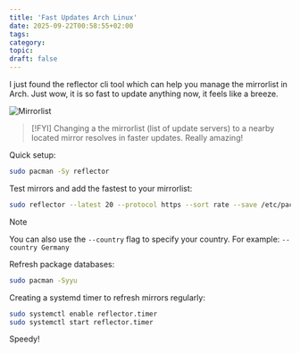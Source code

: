 ```yaml
---
title: 'Fast Updates Arch Linux'
date: 2025-09-22T00:58:55+02:00
tags:
category:
topic:
draft: false
---
```


I just found the reflector cli tool which can help you manage the mirrorlist in Arch. Just wow, it is so fast to update anything now, it feels like a breeze.
<!--more-->


![Mirrorlist](/images/mirrorlist.png)

>[!FYI]
>Changing a the mirrorlist (list of update servers) to a nearby located mirror resolves in faster updates. Really amazing!

Quick setup:

```bash
sudo pacman -Sy reflector
```

Test mirrors and add the fastest to your mirrorlist:

```bash
sudo reflector --latest 20 --protocol https --sort rate --save /etc/pacman.d/mirrorlist
```

>[!Note]
>You can also use the `--country` flag to specify your country. 
>For example:  `--country Germany`

Refresh package databases:

```bash
sudo pacman -Syyu
```

Creating a systemd timer to refresh mirrors regularly:

```bash
sudo systemctl enable reflector.timer
sudo systemctl start reflector.timer
```

Speedy!
